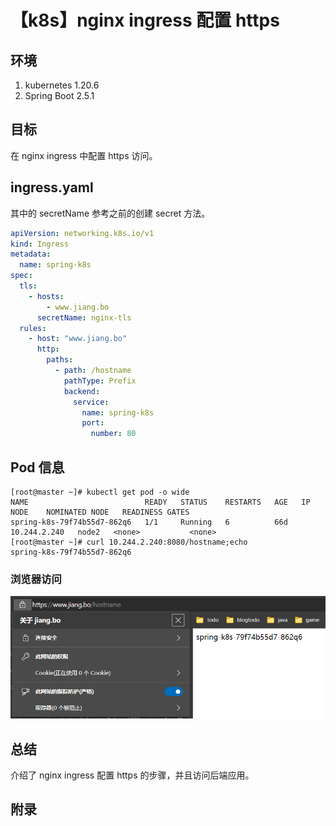# 【k8s】nginx ingress 配置 https

## 环境

1. kubernetes 1.20.6
2. Spring Boot 2.5.1

## 目标

在 nginx ingress 中配置 https 访问。

## ingress.yaml

其中的 secretName 参考之前的创建 secret 方法。

```yaml
apiVersion: networking.k8s.io/v1
kind: Ingress
metadata:
  name: spring-k8s
spec:
  tls:
    - hosts:
        - www.jiang.bo
      secretName: nginx-tls
  rules:
    - host: "www.jiang.bo"
      http:
        paths:
          - path: /hostname
            pathType: Prefix
            backend:
              service:
                name: spring-k8s
                port:
                  number: 80
```

## Pod 信息

```text
[root@master ~]# kubectl get pod -o wide
NAME                          READY   STATUS    RESTARTS   AGE   IP             NODE    NOMINATED NODE   READINESS GATES
spring-k8s-79f74b55d7-862q6   1/1     Running   6          66d   10.244.2.240   node2   <none>           <none>
[root@master ~]# curl 10.244.2.240:8080/hostname;echo
spring-k8s-79f74b55d7-862q6
```

### 浏览器访问

![ingress-https.png][1]

## 总结

介绍了 nginx ingress 配置 https 的步骤，并且访问后端应用。

## 附录

[1]:images/ingress-https.png

